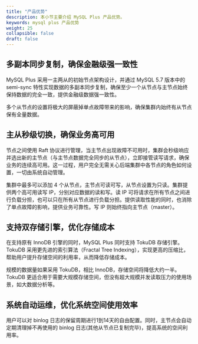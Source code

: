 ```yaml
---
title: "产品优势"
description: 本小节主要介绍 MySQL Plus 产品优势。 
keywords: mysql plus 产品优势 
weight: 25
collapsible: false
draft: false
---
```



## 多副本同步复制，确保金融级强一致性

MySQL Plus 采用一主两从的初始节点架构设计，并通过 MySQL 5.7 版本中的 semi-sync 特性实现数据的多副本同步复制，确保至少一个从节点与主节点始终保持数据的完全一致，提供金融级数据强一致性。

多个从节点的设置将极大的屏蔽掉单点故障带来的影响，确保集群内始终有从节点保有全量数据。

## 主从秒级切换，确保业务高可用

节点之间使用 Raft 协议进行管理，当主节点出现故障不可用时，集群会秒级响应并选出新的主节点（与主节点数据完全同步的从节点），立即接管读写请求，确保业务的连续高可用。这一过程，用户完全无需关心后端集群中各节点的角色如何设置，一切由系统自动管理。

集群中最多可以添加 4 个从节点，主节点可读可写，从节点设置为只读。集群提供两个高可用读写 IP，分别对应数据的读和写。读 IP 可将请求在所有节点之间进行负载分担，也可以只在所有从节点进行负载分担。提供读取性能的同时，也消除了单点故障的影响，提供业务可靠性。写 IP 则始终指向主节点（master）。

## 支持双存储引擎，优化存储成本

在支持原有 InnoDB 引擎的同时，MySQL Plus 同时支持 TokuDB 存储引擎。TokuDB 采用更先进的索引算法（Fractal Tree Indexing），实现更高的压缩比，帮助用户提升存储空间的利用率，从而降低存储成本。

规模的数据量如果采用 TokuDB，相比 InnoDB，存储空间将降低大约一半。TokuDB 更适合用于需要大规模存储空间，但没有超大规模并发读取压力的使用场景，如大数据分析等。

## 系统自动运维，优化系统空间使用效率

用户可以对 binlog 日志的保留周期进行1到14天的自由配置。同时，主节点会自动定期清理掉不再使用的 binlog 日志(其他从节点已复制完毕)，提高系统的空间利用率。
